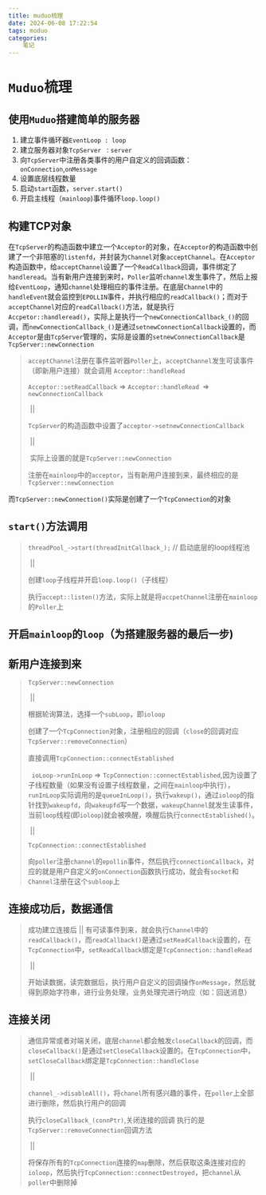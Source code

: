```yaml
---
title: muduo梳理
date: 2024-06-08 17:22:54
tags: moduo
categories:
    笔记
---
```


# `Muduo`梳理

## 使用`Muduo`搭建简单的服务器

1. 建立事件循环器`EventLoop : loop`
2. 建立服务器对象`TcpServer ：server`
3. 向`TcpServer`中注册各类事件的用户自定义的回调函数：`onConnection`,`onMessage`
4. 设置底层线程数量
5. 启动`start`函数，`server.start()`
6. 开启主线程（`mainloop`)事件循环`loop.loop()`

## 构建TCP对象

在`TcpServer`的构造函数中建立一个`Acceptor`的对象，在`Acceptor`的构造函数中创建了一个非阻塞的`listenfd`，并封装为`Channel`对象`acceptChannel`。在`Acceptor`构造函数中，给`acceptChannel`设置了一个`ReadCallback`回调，事件绑定了`handleread`。当有新用户连接到来时，`Poller`监听`channel`发生事件了，然后上报给`EventLoop`，通知`channel`处理相应的事件注册。在底层`Channel`中的`handleEvent`就会监控到`EPOLLIN`事件，并执行相应的`readCallback()`；而对于`acceptChannel`对应的`readCallback()`方法，就是执行`Accpetor::handleread()`，实际上是执行一个`newConnectionCallback_()`的回调，而`newConnectionCallback_()`是通过`setnewConnectionCallback`设置的，而`Acceptor`是由`TcpServer`管理的，实际是设置的`setnewConnectionCallback`是`TcpServer::newConnection`



> `acceptChannel`注册在事件监听器`Poller`上，`acceptChannel`发生可读事件（即新用户连接）就会调用 `Acceptor::handleRead `
>
> `Acceptor::setReadCallback` => `Acceptor::handleRead `=> `newConnectionCallback`
>
> ​																											||
>
> ​																`TcpServer`的构造函数中设置了`acceptor->setnewConnectionCallback`
>
> ​																											||
>
> ​																       实际上设置的就是`TcpServer::newConnection`
>
> 注册在`mainloop`中的`acceptor`，当有新用户连接到来，最终相应的是`TcpServer::newConnection`

而`TcpServer::newConnection()`实际是创建了一个`TcpConnection`的对象

## `start()`方法调用

>`threadPool_->start(threadInitCallback_);` // 启动底层的loop线程池
>
>​							||
>
>创建`loop`子线程并开启`loop.loop()`（子线程）
>
>执行`accept::listen()`方法，实际上就是将`accpetChannel`注册在`mainloop`的`Poller`上

## 开启`mainloop`的`loop`（为搭建服务器的最后一步)

## 新用户连接到来

>`TcpServer::newConnection`
>
>​				||
>
>根据轮询算法，选择一个`subLoop`，即`ioloop`
>
>创建了一个`TcpConnection`对象，注册相应的回调（`close`的回调对应`TcpServer::removeConnection`）
>
>直接调用`TcpConnection::connectEstablished`
>
> ` ioLoop->runInLoop` => `TcpConnection::connectEstablished`,因为设置了子线程数量（如果没有设置子线程数量，之间在`mainloop`中执行），`runInLoop`实际调用的是`queueInLoop()`，执行`wakeup()`，通过`ioloop`的指针找到`wakeupfd`，向`wakeupfd`写一个数据，`wakeupChannel`就发生读事件，当前`loop`线程(即`ioloop`)就会被唤醒，唤醒后执行`connectEstablished()`。
>
>​				||
>
>`TcpConnection::connectEstablished`
>
>向`poller`注册`channel`的`epollin`事件，然后执行`connectionCallback`，对应的就是用户自定义的`onConnection`函数执行成功，就会有`socket`和`Channel`注册在这个`subloop`上

## 连接成功后，数据通信

> 成功建立连接后
> 		||
> 有可读事件到来，就会执行`Channel`中的`readCallback()`，而`readCallback()`是通过`setReadCallback`设置的，在`TcpConnection`中，`setReadCallback`绑定是`TcpConnection::handleRead`
>
> ​		||
>
> 开始读数据，读完数据后，执行用户自定义的回调操作`onMessage`，然后就得到原始字符串，进行业务处理，业务处理完进行响应（如：回送消息）

## 连接关闭

>通信异常或者对端关闭，底层`channel`都会触发`closeCallback`的回调，而`closeCallback()`是通过`setCloseCallback`设置的。在`TcpConnection`中，`setCloseCallback`绑定是`TcpConnection::handleClose`
>
>​													||
>
>`channel_->disableAll()`，将`chanel`所有感兴趣的事件，在`poller`上全部进行删除，然后执行用户的回调
>
>执行`closeCallback_(connPtr)`,关闭连接的回调  执行的是`TcpServer::removeConnection`回调方法
>
>​													||
>
>​	将保存所有的`TcpConnection`连接的`map`删除，然后获取这条连接对应的`ioloop`，然后执行`TcpConnection::connectDestroyed`，把`channel`从`poller`中删除掉





